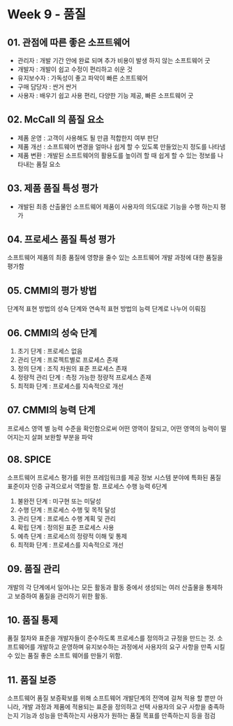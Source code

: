 # Week 9 - 품질 

## 01. 관점에 따른 좋은 소프트웨어
* 관리자 : 개발 기간 안에 완료 되며 추가 비용이 발생 하지 않는 소프트웨어 굿
* 개발자 : 개발이 쉽고 수정이 편리하고 쉬운 것
* 유지보수자 : 가독성이 좋고 파악이 빠른 소프트웨어 
* 구매 담당자 : 싼거 싼거
* 사용자 : 배우기 쉽고 사용 편리, 다양한 기능 제공, 빠른 소프트웨어 굿

## 02. McCall 의 품질 요소
* 제품 운영 : 고객이 사용해도 될 만큼 적합한지 여부 판단
* 제품 개선 : 소프트웨어 변경을 얼마나 쉽게 할 수 있도록 만들었는지 정도를 나타냄
* 제품 변환 : 개발된 소프트웨어의 활용도를 높이려 할 때 쉽게 할 수 있는 정보를 나타내는 품질 요소 

## 03. 제품 품질 특성 평가
* 개발된 최종 산출물인 소프트웨어 제품이 사용자의 의도대로 기능을 수행 하는지 평가

## 04. 프로세스 품질 특성 평가
소프트웨어 제품의 최종 품질에 영향을 줄수 있는 소프트웨어 개발 과정에 대한 품질을 평가함


## 05. CMMI의 평가 방법 
단계적 표현 방법의 성숙 단계와 연속적 표현 방법의 능력 단계로 나누어 이뤄짐

## 06. CMMI의 성숙 단계
1. 초기 단계 : 프로세스 없음
2. 관리 단계 : 프로젝트별로 프로세스 존재
3. 정의 단계 : 조직 차원의 표준 프로세스 존재
4. 정량적 관리 단계 : 측정 가능한 정량적 프로세스 존재
5. 최적화 단계 : 프로세스를 지속적으로 개선

## 07. CMMI의 능력 단계 
프로세스 영역 별 능력 수준을 확인함으로써 어떤 영역이 잘되고, 어떤 영역의 능력이 떨어지는지 살펴 보완할 부분을 파악

## 08. SPICE
소프트웨어 프로세스 평가를 위한 프레임워크를 제공 정보 시스템 분야에 특화된 품질 표준이자 인증 규격으로서 역할을 함.
프로세스 수행 능력 6단계
1. 불완전 단계 : 미구현 또는 미달성
2. 수행 단계 : 프로세스 수행 및 목적 달성
3. 관리 단계 : 프로세스 수행 계획 및 관리
4. 확립 단계 : 정의된 표준 프로세스 사용
5. 예측 단계 : 프로세스의 정량적 이해 및 통제 
6. 최적화 단계 : 프로세스를 지속적으로 개선

## 09. 품질 관리
개발의 각 단계에서 일어나는 모든 활동과 활동 중에서 생성되는 여러 산출물을 통제하고 보증하여 품질을 관리하기 위한 활동.

## 10. 품질 통제
품질 절차와 표준을 개발자들이 준수하도록 프로세스를 정의하고 규정을 만드는 것.
소프트웨어를 개발하고 운영하며 유지보수하는 과정에서 사용자의 요구 사항을 만족 시킬 수 있는 품질 좋은 소프트 웨어를 만들기 위함.

## 11. 품질 보증
소프트웨어 품질 보증확보를 위해 소프트웨어 개발단계의 전역에 걸쳐 적용 할 뿐만 아니라, 개발 과정과 제품에 적용되는 표준을 정의하고 선택
사용자의 요구 사항을 충족하는지 기능과 성능을 만족하는지 사용자가 원하는 품질 목표를 만족하는지 등을 점검







